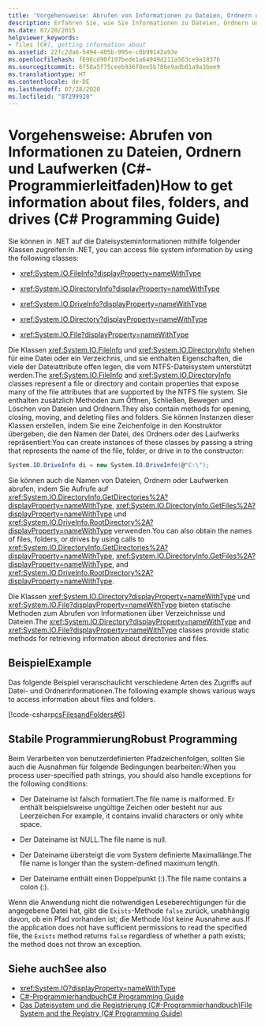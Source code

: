 ```yaml
---
title: 'Vorgehensweise: Abrufen von Informationen zu Dateien, Ordnern und Laufwerken (C#-Programmierleitfaden)'
description: Erfahren Sie, wie Sie Informationen zu Dateien, Ordnern und Laufwerken abrufen. Hier finden Sie ein Codebeispiel und zusätzliche verfügbare Ressourcen.
ms.date: 07/20/2015
helpviewer_keywords:
- files [C#], getting information about
ms.assetid: 22fc2da6-5494-405b-995e-c0b99142a93e
ms.openlocfilehash: f696cd90f197bede1a64949d211a563ce9a18376
ms.sourcegitcommit: 6f58a5f75ceeb936f8ee5b786e9adb81a9a3bee9
ms.translationtype: HT
ms.contentlocale: de-DE
ms.lasthandoff: 07/28/2020
ms.locfileid: "87299928"
---
```

# <a name="how-to-get-information-about-files-folders-and-drives--c-programming-guide"></a><span data-ttu-id="c7cc4-104">Vorgehensweise: Abrufen von Informationen zu Dateien, Ordnern und Laufwerken (C#-Programmierleitfaden)</span><span class="sxs-lookup"><span data-stu-id="c7cc4-104">How to get information about files, folders, and drives  (C# Programming Guide)</span></span>
<span data-ttu-id="c7cc4-105">Sie können in .NET auf die Dateisysteminformationen mithilfe folgender Klassen zugreifen:</span><span class="sxs-lookup"><span data-stu-id="c7cc4-105">In .NET, you can access file system information by using the following classes:</span></span>  
  
- <xref:System.IO.FileInfo?displayProperty=nameWithType>  
  
- <xref:System.IO.DirectoryInfo?displayProperty=nameWithType>  
  
- <xref:System.IO.DriveInfo?displayProperty=nameWithType>  
  
- <xref:System.IO.Directory?displayProperty=nameWithType>  
  
- <xref:System.IO.File?displayProperty=nameWithType>  
  
 <span data-ttu-id="c7cc4-106">Die Klassen <xref:System.IO.FileInfo> und <xref:System.IO.DirectoryInfo> stehen für eine Datei oder ein Verzeichnis, und sie enthalten Eigenschaften, die viele der Dateiattribute offen legen, die vom NTFS-Dateisystem unterstützt werden.</span><span class="sxs-lookup"><span data-stu-id="c7cc4-106">The <xref:System.IO.FileInfo> and <xref:System.IO.DirectoryInfo> classes represent a file or directory and contain properties that expose many of the file attributes that are supported by the NTFS file system.</span></span> <span data-ttu-id="c7cc4-107">Sie enthalten zusätzlich Methoden zum Öffnen, Schließen, Bewegen und Löschen von Dateien und Ordnern.</span><span class="sxs-lookup"><span data-stu-id="c7cc4-107">They also contain methods for opening, closing, moving, and deleting files and folders.</span></span> <span data-ttu-id="c7cc4-108">Sie können Instanzen dieser Klassen erstellen, indem Sie eine Zeichenfolge in den Konstruktor übergeben, die den Namen der Datei, des Ordners oder des Laufwerks repräsentiert:</span><span class="sxs-lookup"><span data-stu-id="c7cc4-108">You can create instances of these classes by passing a string that represents the name of the file, folder, or drive in to the constructor:</span></span>  
  
```csharp  
System.IO.DriveInfo di = new System.IO.DriveInfo(@"C:\");  
```  
  
 <span data-ttu-id="c7cc4-109">Sie können auch die Namen von Dateien, Ordnern oder Laufwerken abrufen, indem Sie Aufrufe auf <xref:System.IO.DirectoryInfo.GetDirectories%2A?displayProperty=nameWithType>, <xref:System.IO.DirectoryInfo.GetFiles%2A?displayProperty=nameWithType> und <xref:System.IO.DriveInfo.RootDirectory%2A?displayProperty=nameWithType> verwenden.</span><span class="sxs-lookup"><span data-stu-id="c7cc4-109">You can also obtain the names of files, folders, or drives by using calls to <xref:System.IO.DirectoryInfo.GetDirectories%2A?displayProperty=nameWithType>, <xref:System.IO.DirectoryInfo.GetFiles%2A?displayProperty=nameWithType>, and <xref:System.IO.DriveInfo.RootDirectory%2A?displayProperty=nameWithType>.</span></span>  
  
 <span data-ttu-id="c7cc4-110">Die Klassen <xref:System.IO.Directory?displayProperty=nameWithType> und <xref:System.IO.File?displayProperty=nameWithType> bieten statische Methoden zum Abrufen von Informationen über Verzeichnisse und Dateien.</span><span class="sxs-lookup"><span data-stu-id="c7cc4-110">The <xref:System.IO.Directory?displayProperty=nameWithType> and <xref:System.IO.File?displayProperty=nameWithType> classes provide static methods for retrieving information about directories and files.</span></span>  
  
## <a name="example"></a><span data-ttu-id="c7cc4-111">Beispiel</span><span class="sxs-lookup"><span data-stu-id="c7cc4-111">Example</span></span>  
 <span data-ttu-id="c7cc4-112">Das folgende Beispiel veranschaulicht verschiedene Arten des Zugriffs auf Datei- und Ordnerinformationen.</span><span class="sxs-lookup"><span data-stu-id="c7cc4-112">The following example shows various ways to access information about files and folders.</span></span>  
  
 [!code-csharp[csFilesandFolders#6](~/samples/snippets/csharp/VS_Snippets_VBCSharp/csFilesAndFolders/CS/FileIteration.cs#6)]  
  
## <a name="robust-programming"></a><span data-ttu-id="c7cc4-113">Stabile Programmierung</span><span class="sxs-lookup"><span data-stu-id="c7cc4-113">Robust Programming</span></span>  
 <span data-ttu-id="c7cc4-114">Beim Verarbeiten von benutzerdefinierten Pfadzeichenfolgen, sollten Sie auch die Ausnahmen für folgende Bedingungen bearbeiten:</span><span class="sxs-lookup"><span data-stu-id="c7cc4-114">When you process user-specified path strings, you should also handle exceptions for the following conditions:</span></span>  
  
- <span data-ttu-id="c7cc4-115">Der Dateiname ist falsch formatiert.</span><span class="sxs-lookup"><span data-stu-id="c7cc4-115">The file name is malformed.</span></span> <span data-ttu-id="c7cc4-116">Er enthält beispielsweise ungültige Zeichen oder besteht nur aus Leerzeichen.</span><span class="sxs-lookup"><span data-stu-id="c7cc4-116">For example, it contains invalid characters or only white space.</span></span>  
  
- <span data-ttu-id="c7cc4-117">Der Dateiname ist NULL.</span><span class="sxs-lookup"><span data-stu-id="c7cc4-117">The file name is null.</span></span>  
  
- <span data-ttu-id="c7cc4-118">Der Dateiname übersteigt die vom System definierte Maximallänge.</span><span class="sxs-lookup"><span data-stu-id="c7cc4-118">The file name is longer than the system-defined maximum length.</span></span>  
  
- <span data-ttu-id="c7cc4-119">Der Dateiname enthält einen Doppelpunkt (:).</span><span class="sxs-lookup"><span data-stu-id="c7cc4-119">The file name contains a colon (:).</span></span>  
  
 <span data-ttu-id="c7cc4-120">Wenn die Anwendung nicht die notwendigen Leseberechtigungen für die angegebene Datei hat, gibt die `Exists`-Methode `false` zurück, unabhängig davon, ob ein Pfad vorhanden ist; die Methode löst keine Ausnahme aus.</span><span class="sxs-lookup"><span data-stu-id="c7cc4-120">If the application does not have sufficient permissions to read the specified file, the `Exists` method returns `false` regardless of whether a path exists; the method does not throw an exception.</span></span>  
  
## <a name="see-also"></a><span data-ttu-id="c7cc4-121">Siehe auch</span><span class="sxs-lookup"><span data-stu-id="c7cc4-121">See also</span></span>

- <xref:System.IO?displayProperty=nameWithType>
- [<span data-ttu-id="c7cc4-122">C#-Programmierhandbuch</span><span class="sxs-lookup"><span data-stu-id="c7cc4-122">C# Programming Guide</span></span>](../index.md)
- [<span data-ttu-id="c7cc4-123">Das Dateisystem und die Registrierung (C#-Programmierhandbuch)</span><span class="sxs-lookup"><span data-stu-id="c7cc4-123">File System and the Registry (C# Programming Guide)</span></span>](./index.md)
